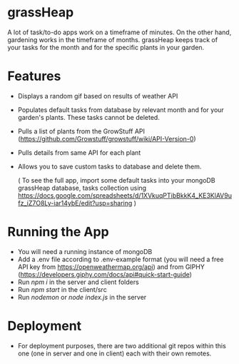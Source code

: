 # grassHeap

A lot of task/to-do apps work on a timeframe of minutes. On the other hand, gardening works in the timeframe of months. grassHeap keeps track of your tasks for the month and for the specific plants in your garden.

# Features
- Displays a random gif based on results of weather API
- Populates default tasks from database by relevant month and for your garden's plants. These tasks cannot be deleted.
- Pulls a list of plants from the GrowStuff API (https://github.com/Growstuff/growstuff/wiki/API-Version-0)
- Pulls details from same API for each plant
- Allows you to save custom tasks to database and delete them.

  ( To see the full app, import some default tasks into your mongoDB grassHeap database, tasks collection using https://docs.google.com/spreadsheets/d/1XVkuqPTibBkkK4_KE3KlAV9ufz_iZ7O8Ly-iar14ybE/edit?usp=sharing )

# Running the App

- You will need a running instance of mongoDB
- Add a .env file according to .env-example format (you will need a free API key from https://openweathermap.org/api) and from GIPHY (https://developers.giphy.com/docs/api#quick-start-guide)
- Run _npm i_ in the server and client folders 
- Run _npm start_ in the client/src
- Run _nodemon_ or _node index.js_ in the server

# Deployment
- For deployment purposes, there are two additional git repos within this one (one in server and one in client) each with their own remotes.
